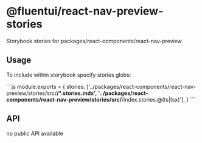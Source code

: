 # @fluentui/react-nav-preview-stories

Storybook stories for packages/react-components/react-nav-preview

## Usage

To include within storybook specify stories globs:

\`\`\`js
module.exports = {
stories: ['../packages/react-components/react-nav-preview/stories/src/**/*.stories.mdx', '../packages/react-components/react-nav-preview/stories/src/**/index.stories.@(ts|tsx)'],
}
\`\`\`

## API

no public API available
